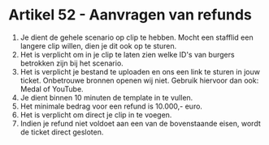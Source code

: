 # Artikel 52 - Aanvragen van refunds

1. Je dient de gehele scenario op clip te hebben. Mocht een stafflid een langere clip willen, dien je dit ook op te sturen.
2. Het is verplicht om in je clip te laten zien welke ID's van burgers betrokken zijn bij het scenario.
3. Het is verplicht je bestand te uploaden en ons een link te sturen in jouw ticket. Onbetrouwe bronnen openen wij niet. Gebruik hiervoor dan ook: Medal of YouTube.
4. Je dient binnen 10 minuten de template in te vullen.
5. Het minimale bedrag voor een refund is 10.000,- euro.
6. Het is verplicht om direct je clip in te voegen.
7. Indien je refund niet voldoet aan een van de bovenstaande eisen, wordt de ticket direct gesloten.
